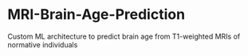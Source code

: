 # MRI-Brain-Age-Prediction
Custom ML architecture to predict brain age from T1-weighted MRIs of normative individuals
